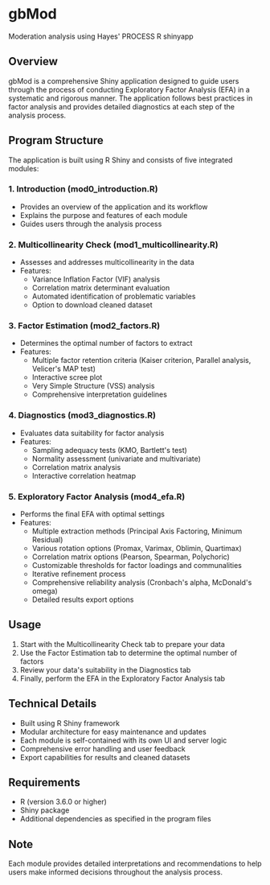 # gbMod
Moderation analysis using Hayes' PROCESS R shinyapp

## Overview
gbMod is a comprehensive Shiny application designed to guide users through the process of conducting Exploratory Factor Analysis (EFA) in a systematic and rigorous manner. The application follows best practices in factor analysis and provides detailed diagnostics at each step of the analysis process.

## Program Structure
The application is built using R Shiny and consists of five integrated modules:

### 1. Introduction (mod0_introduction.R)
- Provides an overview of the application and its workflow
- Explains the purpose and features of each module
- Guides users through the analysis process

### 2. Multicollinearity Check (mod1_multicollinearity.R)
- Assesses and addresses multicollinearity in the data
- Features:
  - Variance Inflation Factor (VIF) analysis
  - Correlation matrix determinant evaluation
  - Automated identification of problematic variables
  - Option to download cleaned dataset

### 3. Factor Estimation (mod2_factors.R)
- Determines the optimal number of factors to extract
- Features:
  - Multiple factor retention criteria (Kaiser criterion, Parallel analysis, Velicer's MAP test)
  - Interactive scree plot
  - Very Simple Structure (VSS) analysis
  - Comprehensive interpretation guidelines

### 4. Diagnostics (mod3_diagnostics.R)
- Evaluates data suitability for factor analysis
- Features:
  - Sampling adequacy tests (KMO, Bartlett's test)
  - Normality assessment (univariate and multivariate)
  - Correlation matrix analysis
  - Interactive correlation heatmap

### 5. Exploratory Factor Analysis (mod4_efa.R)
- Performs the final EFA with optimal settings
- Features:
  - Multiple extraction methods (Principal Axis Factoring, Minimum Residual)
  - Various rotation options (Promax, Varimax, Oblimin, Quartimax)
  - Correlation matrix options (Pearson, Spearman, Polychoric)
  - Customizable thresholds for factor loadings and communalities
  - Iterative refinement process
  - Comprehensive reliability analysis (Cronbach's alpha, McDonald's omega)
  - Detailed results export options

## Usage
1. Start with the Multicollinearity Check tab to prepare your data
2. Use the Factor Estimation tab to determine the optimal number of factors
3. Review your data's suitability in the Diagnostics tab
4. Finally, perform the EFA in the Exploratory Factor Analysis tab

## Technical Details
- Built using R Shiny framework
- Modular architecture for easy maintenance and updates
- Each module is self-contained with its own UI and server logic
- Comprehensive error handling and user feedback
- Export capabilities for results and cleaned datasets

## Requirements
- R (version 3.6.0 or higher)
- Shiny package
- Additional dependencies as specified in the program files

## Note
Each module provides detailed interpretations and recommendations to help users make informed decisions throughout the analysis process.
